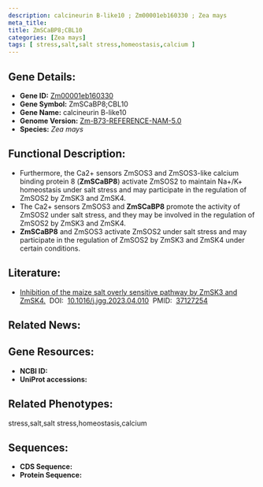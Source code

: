 ```yaml
---
description: calcineurin B-like10 ; Zm00001eb160330 ; Zea mays
meta_title:
title: ZmSCaBP8;CBL10
categories: [Zea mays]
tags: [ stress,salt,salt stress,homeostasis,calcium ]
---
```


## Gene Details:
- **Gene ID:**	[Zm00001eb160330]()
- **Gene Symbol:** ZmSCaBP8;CBL10
- **Gene Name:** calcineurin B-like10
- **Genome Version:** [Zm-B73-REFERENCE-NAM-5.0]()
- **Species:** *Zea mays*

## Functional Description:
   - Furthermore, the Ca2+ sensors ZmSOS3 and ZmSOS3-like calcium binding protein 8 (**ZmSCaBP8**) activate ZmSOS2 to maintain Na+/K+ homeostasis under salt stress and may participate in the regulation of ZmSOS2 by ZmSK3 and ZmSK4.
   - The Ca2+ sensors ZmSOS3 and **ZmSCaBP8** promote the activity of ZmSOS2 under salt stress, and they may be involved in the regulation of ZmSOS2 by ZmSK3 and ZmSK4.
   - **ZmSCaBP8** and ZmSOS3 activate ZmSOS2 under salt stress and may participate in the regulation of ZmSOS2 by ZmSK3 and ZmSK4 under certain conditions.

## Literature:
   - [Inhibition of the maize salt overly sensitive pathway by ZmSK3 and ZmSK4.]( https://www.sciencedirect.com/science/article/pii/S1673852723000978?via%3Dihub)&nbsp;&nbsp;DOI:&nbsp;&nbsp;[10.1016/j.jgg.2023.04.010](https://www.sciencedirect.com/science/article/pii/S1673852723000978?via%3Dihub)&nbsp;&nbsp;PMID:&nbsp;&nbsp;[37127254](https://pubmed.ncbi.nlm.nih.gov/37127254/)

## Related News:

## Gene Resources:
- **NCBI ID:** [](https://www.ncbi.nlm.nih.gov/gene/?term=)
- **UniProt accessions:** [](https://www.uniprot.org/uniprotkb//entry)

## Related Phenotypes:
stress,salt,salt stress,homeostasis,calcium

## Sequences:
- **CDS Sequence:**
- **Protein Sequence:**
